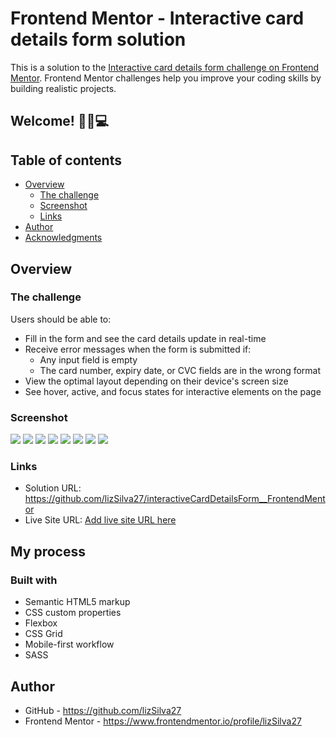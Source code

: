 # Frontend Mentor - Interactive card details form solution

This is a solution to the [Interactive card details form challenge on Frontend Mentor](https://www.frontendmentor.io/challenges/interactive-card-details-form-XpS8cKZDWw). Frontend Mentor challenges help you improve your coding skills by building realistic projects. 

## Welcome! 👋😎💻

## Table of contents

- [Overview](#overview)
  - [The challenge](#the-challenge)
  - [Screenshot](#screenshot)
  - [Links](#links)
- [Author](#author)
- [Acknowledgments](#acknowledgments)


## Overview

### The challenge

Users should be able to:

- Fill in the form and see the card details update in real-time
- Receive error messages when the form is submitted if:
  - Any input field is empty
  - The card number, expiry date, or CVC fields are in the wrong format
- View the optimal layout depending on their device's screen size
- See hover, active, and focus states for interactive elements on the page

### Screenshot

![](design/desktopView.png)
![](design/MobileView.png)
![](design/errorsDesktopView_1.png)
![](design/errorsMobileView_1.png)
![](design/errorsDesktopView.png)
![](design/errorsMobileView.png)
![](design/thankYouViewDesktop.png)
![](design/thankYouViewMobile.png)


### Links

- Solution URL: https://github.com/lizSilva27/interactiveCardDetailsForm__FrontendMentor
- Live Site URL: [Add live site URL here](https://your-live-site-url.com)

## My process

### Built with

- Semantic HTML5 markup
- CSS custom properties
- Flexbox
- CSS Grid
- Mobile-first workflow
- SASS

## Author

- GitHub - https://github.com/lizSilva27
- Frontend Mentor - https://www.frontendmentor.io/profile/lizSilva27

